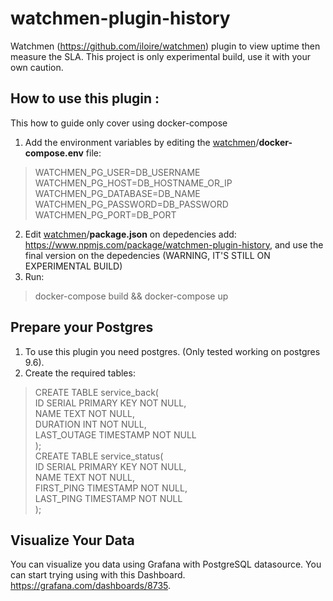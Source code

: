 

#  watchmen-plugin-history

Watchmen (https://github.com/iloire/watchmen) plugin to view uptime then measure the SLA. This project is only experimental build, use it with your own caution.

  

## How to use this plugin :
This how to guide only cover using docker-compose

1. Add the environment variables by editing the [watchmen](https://github.com/iloire/watchmen)/**docker-compose.env** file:
> WATCHMEN_PG_USER=DB_USERNAME <br />
> WATCHMEN_PG_HOST=DB_HOSTNAME_OR_IP <br />
> WATCHMEN_PG_DATABASE=DB_NAME <br />
> WATCHMEN_PG_PASSWORD=DB_PASSWORD <br />
> WATCHMEN_PG_PORT=DB_PORT

2. Edit [watchmen](https://github.com/iloire/watchmen)/**package.json** on depedencies add: https://www.npmjs.com/package/watchmen-plugin-history, and use the final version on the depedencies (WARNING, IT'S STILL ON EXPERIMENTAL BUILD)
3. Run: 

> docker-compose build && docker-compose up


## Prepare your Postgres
1. To use this plugin you need postgres. (Only tested working on postgres 9.6).
2. Create the required tables:
> CREATE  TABLE  service_back( <br />
> ID  SERIAL  PRIMARY  KEY  NOT  NULL, <br />
> NAME  TEXT  NOT  NULL, <br />
> DURATION  INT  NOT  NULL, <br />
> LAST_OUTAGE  TIMESTAMP  NOT  NULL <br />
> ); <br />
> CREATE  TABLE  service_status( <br />
> ID  SERIAL  PRIMARY  KEY  NOT  NULL, <br />
> NAME  TEXT  NOT  NULL, <br />
> FIRST_PING  TIMESTAMP  NOT  NULL, <br />
> LAST_PING  TIMESTAMP  NOT  NULL <br />
> ); <br />

## Visualize Your Data
You can visualize you data using Grafana with PostgreSQL datasource. You can start trying using with this Dashboard. https://grafana.com/dashboards/8735.
